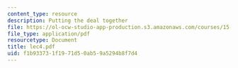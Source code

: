 ```yaml
---
content_type: resource
description: Putting the deal together
file: https://ol-ocw-studio-app-production.s3.amazonaws.com/courses/15-649-the-law-of-mergers-and-acquisitions-spring-2003/f1b933731f1971d50ab59a5294b8f7d4_lec4.pdf
file_type: application/pdf
resourcetype: Document
title: lec4.pdf
uid: f1b93373-1f19-71d5-0ab5-9a5294b8f7d4
---
```

